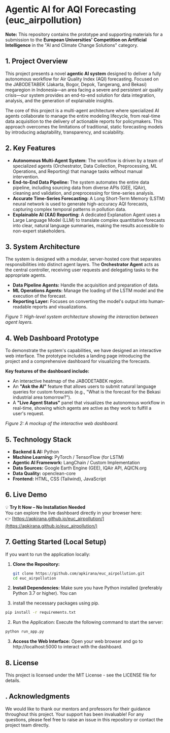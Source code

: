 # Agentic AI for AQI Forecasting (euc_airpollution)

**Note:** This repository contains the prototype and supporting materials for a submission to the **European Universities' Competition on Artificial Intelligence** in the "AI and Climate Change Solutions" category.

## 1. Project Overview

This project presents a novel **agentic AI system** designed to deliver a fully autonomous workflow for Air Quality Index (AQI) forecasting. Focused on the JABODETABEK (Jakarta, Bogor, Depok, Tangerang, and Bekasi) megaregion in Indonesia—an area facing a severe and persistent air quality crisis—our system provides an end-to-end solution for data integration, analysis, and the generation of explainable insights.

The core of this project is a multi-agent architecture where specialized AI agents collaborate to manage the entire modeling lifecycle, from real-time data acquisition to the delivery of actionable reports for policymakers. This approach overcomes the limitations of traditional, static forecasting models by introducing adaptability, transparency, and scalability.

## 2. Key Features

- **Autonomous Multi-Agent System:** The workflow is driven by a team of specialized agents (Orchestrator, Data Collection, Preprocessing, ML Operations, and Reporting) that manage tasks without manual intervention.
- **End-to-End Data Pipeline:** The system automates the entire data pipeline, including sourcing data from diverse APIs (GEE, IQAir), cleaning and validation, and preprocessing for time-series analysis.
- **Accurate Time-Series Forecasting:** A Long Short-Term Memory (LSTM) neural network is used to generate high-accuracy AQI forecasts, capturing complex temporal patterns in pollution data.
- **Explainable AI (XAI) Reporting:** A dedicated Explanation Agent uses a Large Language Model (LLM) to translate complex quantitative forecasts into clear, natural language summaries, making the results accessible to non-expert stakeholders.

## 3. System Architecture

The system is designed with a modular, server-hosted core that separates responsibilities into distinct agent layers. The **Orchestrator Agent** acts as the central controller, receiving user requests and delegating tasks to the appropriate agents.

- **Data Pipeline Agents:** Handle the acquisition and preparation of data.
- **ML Operations Agents:** Manage the loading of the LSTM model and the execution of the forecast.
- **Reporting Layer:** Focuses on converting the model's output into human-readable reports and visualizations.

_Figure 1: High-level system architecture showing the interaction between agent layers._

## 4. Web Dashboard Prototype

To demonstrate the system's capabilities, we have designed an interactive web interface. The prototype includes a landing page introducing the project and a comprehensive dashboard for visualizing the forecasts.

**Key features of the dashboard include:**

- An interactive heatmap of the JABODETABEK region.
- An **"Ask the AI"** feature that allows users to submit natural language queries for custom forecasts (e.g., "What is the forecast for the Bekasi industrial area tomorrow?").
- A **"Live Agent Status"** panel that visualizes the autonomous workflow in real-time, showing which agents are active as they work to fulfill a user's request.

_Figure 2: A mockup of the interactive web dashboard._

## 5. Technology Stack

- **Backend & AI:** Python  
- **Machine Learning:** PyTorch / TensorFlow (for LSTM)  
- **Agentic AI Framework:** LangChain / Custom Implementation  
- **Data Sources:** Google Earth Engine (GEE), IQAir API, AQICN.org  
- **Data Quality:** openclean-core  
- **Frontend:** HTML, CSS (Tailwind), JavaScript

## 6. Live Demo

💡 **Try It Now – No Installation Needed**  
You can explore the live dashboard directly in your browser here:  
👉 [https://apkirana.github.io/euc_airpollution/](https://apkirana.github.io/euc_airpollution/)

## 7. Getting Started (Local Setup)

If you want to run the application locally:

1. **Clone the Repository:**

   ```bash
   git clone https://github.com/apkirana/euc_airpollution.git
   cd euc_airpollution


2. **Install Dependencies:**
Make sure you have Python installed (preferably Python 3.7 or higher). You can 

1. install the necessary packages using pip.
```bash
pip install -r requirements.txt
 ```

2. Run the Application:
Execute the following command to start the server:
```bash
python run_app.py
```

3. **Access the Web Interface:**
Open your web browser and go to http://localhost:5000 to interact with the dashboard.

## 8. License
This project is licensed under the MIT License - see the LICENSE file for details.

## . Acknowledgments
We would like to thank our mentors and professors for their guidance throughout this project. Your support has been invaluable!
For any questions, please feel free to raise an issue in this repository or contact the project team directly.
